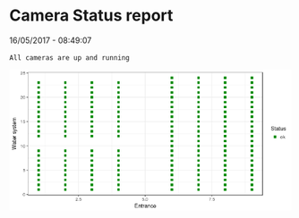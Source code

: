 Camera Status report
================
16/05/2017 - 08:49:07

    All cameras are up and running

![](camreport_files/figure-markdown_github/unnamed-chunk-2-1.png)
